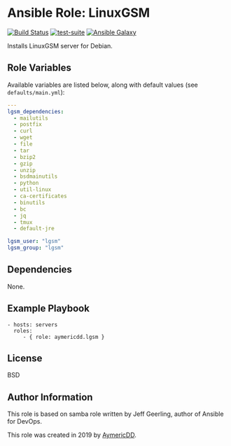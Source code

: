 Ansible Role: LinuxGSM
=========

[![Build Status](https://travis-ci.com/aymericDD/ansible-role-linuxgsm.svg?branch=master)](https://travis-ci.com/aymericDD/ansible-role-linuxgsm)
[![test-suite](https://img.shields.io/badge/ansible--roles--linuxgsm-tests-ansible--role--linuxgsm.svg?style=flat)](https://github.com/aymericDD/ansible-role-linuxgsm/tree/master/molecule/default)
[![Ansible
Galaxy](https://img.shields.io/badge/galaxy-aymericdd.linuxgsm-660198.svg?style=flat)](https://galaxy.ansible.com/aymericdd/linuxgsm)

Installs LinuxGSM server for Debian.

Role Variables
--------------

Available variables are listed below, along with default values (see `defaults/main.yml`):

``` yaml
---
lgsm_dependencies:
  - mailutils 
  - postfix 
  - curl 
  - wget 
  - file 
  - tar 
  - bzip2 
  - gzip 
  - unzip 
  - bsdmainutils 
  - python 
  - util-linux 
  - ca-certificates 
  - binutils 
  - bc 
  - jq 
  - tmux 
  - default-jre

lgsm_user: "lgsm"
lgsm_group: "lgsm"

```

Dependencies
------------

None.

Example Playbook
----------------

    - hosts: servers
      roles:
         - { role: aymericdd.lgsm }

License
-------

BSD

Author Information
------------------

This role is based on samba role written by Jeff Geerling, author of Ansible for DevOps.

This role was created in 2019 by [AymericDD](https://github.com/aymericDD).